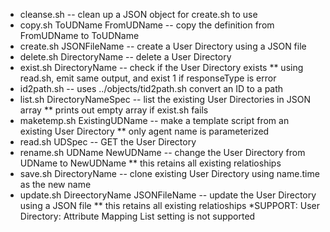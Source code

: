 * cleanse.sh -- clean up a JSON object for create.sh to use
* copy.sh ToUDName FromUDName -- copy the definition from FromUDName to ToUDName
* create.sh JSONFileName -- create a User Directory  using a JSON file
* delete.sh DirectoryName -- delete a User Directory
* exist.sh DirectoryName -- check if the User Directory exists
** using read.sh, emit same output, and exist 1 if responseType is error
* id2path.sh -- uses ../objects/tid2path.sh convert an ID to a path
* list.sh DirectoryNameSpec -- list the existing User Directories in JSON array
** prints out empty array if exist.sh fails
* maketemp.sh ExistingUDName -- make a template script from an existing User Directory
** only agent name is parameterized
* read.sh UDSpec  -- GET the User Directory
* rename.sh UDName NewUDName -- change the User Directory from UDName to NewUDName
** this retains all existing relatioships
* save.sh DirectoryName -- clone existing User Directory  using name.time as the new name
* update.sh DireectoryName JSONFileName -- update the User Directory using a JSON file
** this retains all existing relatioships
*SUPPORT: User Directory: Attribute Mapping List setting is not supported
